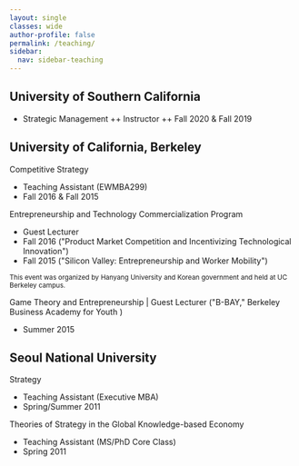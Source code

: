 ```yaml
---
layout: single
classes: wide
author-profile: false
permalink: /teaching/
sidebar:
  nav: sidebar-teaching
---
```

## University of Southern California

+ Strategic Management
++ Instructor
++ Fall 2020 & Fall 2019

## University of California, Berkeley

Competitive Strategy
+ Teaching Assistant (EWMBA299)
+ Fall 2016 & Fall 2015

Entrepreneurship and Technology Commercialization Program
+ Guest Lecturer
+ Fall 2016 ("Product Market Competition and Incentivizing Technological Innovation")
+ Fall 2015 ("Silicon Valley: Entrepreneurship and Worker Mobility")

<sub>This event was organized by Hanyang University and Korean government and held at UC Berkeley campus.

Game Theory and Entrepreneurship | Guest Lecturer ​("B-BAY," Berkeley Business Academy for Youth )
+ Summer 2015

## Seoul National University

Strategy
+ Teaching Assistant (Executive MBA)
+ Spring/Summer 2011

Theories of Strategy in the Global Knowledge-based Economy
+ Teaching Assistant (MS/PhD Core Class)
+ Spring 2011
